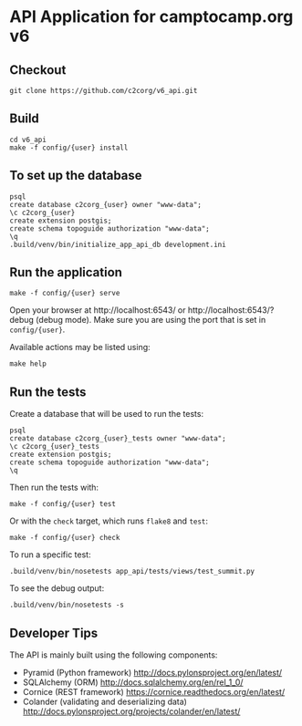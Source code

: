 API Application for camptocamp.org v6
=====================================

Checkout
--------

    git clone https://github.com/c2corg/v6_api.git

Build
-----

    cd v6_api
    make -f config/{user} install

To set up the database
----------------------

    psql
    create database c2corg_{user} owner "www-data";
    \c c2corg_{user}
    create extension postgis;
    create schema topoguide authorization "www-data";
    \q
    .build/venv/bin/initialize_app_api_db development.ini

Run the application
-------------------

    make -f config/{user} serve

Open your browser at http://localhost:6543/ or http://localhost:6543/?debug (debug mode). Make sure you are
using the port that is set in `config/{user}`.

Available actions may be listed using:

    make help

Run the tests
--------------
Create a database that will be used to run the tests:

    psql
    create database c2corg_{user}_tests owner "www-data";
    \c c2corg_{user}_tests
    create extension postgis;
    create schema topoguide authorization "www-data";
    \q

Then run the tests with:

    make -f config/{user} test
    
Or with the `check` target, which runs `flake8` and `test`:

    make -f config/{user} check

To run a specific test:

    .build/venv/bin/nosetests app_api/tests/views/test_summit.py

To see the debug output:

    .build/venv/bin/nosetests -s

Developer Tips
--------------

The API is mainly built using the following components:
* Pyramid (Python framework) http://docs.pylonsproject.org/en/latest/
* SQLAlchemy (ORM) http://docs.sqlalchemy.org/en/rel_1_0/
* Cornice (REST framework) https://cornice.readthedocs.org/en/latest/
* Colander (validating and deserializing data) http://docs.pylonsproject.org/projects/colander/en/latest/

